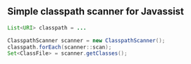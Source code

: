 ## Simple classpath scanner for Javassist

```java
List<URI> classpath = ...

ClasspathScanner scanner = new ClasspathScanner();
classpath.forEach(scanner::scan);
Set<ClassFile> = scanner.getClasses();
```